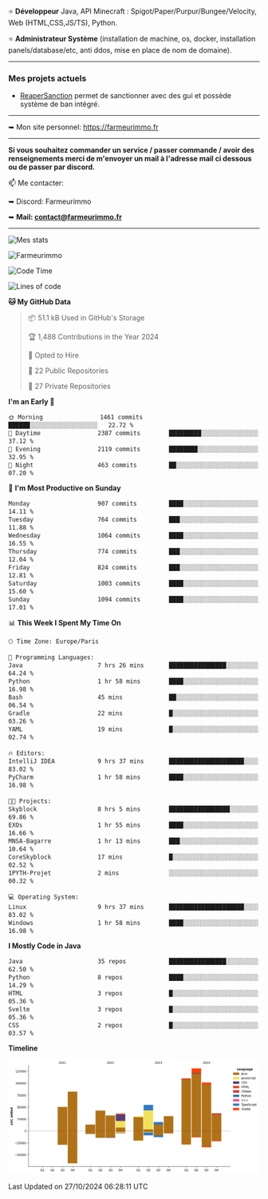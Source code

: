 ⭐ **Développeur** Java, API Minecraft : Spigot/Paper/Purpur/Bungee/Velocity, Web (HTML,CSS,JS/TS), Python.

⭐ **Administrateur Système** (installation de machine, os, docker, installation panels/database/etc, anti ddos, mise en place de nom de domaine).

---

### Mes projets actuels
- [ReaperSanction](https://www.spigotmc.org/resources/reapersanction.89580/) permet de sanctionner avec des gui et possède système de ban intégré.

---

➥ Mon site personnel: https://farmeurimmo.fr

---

**Si vous souhaitez commander un service / passer commande / avoir des renseignements merci de m'envoyer un mail à l'adresse mail ci dessous ou de passer par discord.**

📫 Me contacter:
 
   ➥ Discord: Farmeurimmo
   
   ➥ **Mail: contact@farmeurimmo.fr**

---

![Mes stats](https://github-readme-stats.farmeurimmo.fr/api?username=Farmeurimmo&count_private=true&show_icons=true&theme=radical)

<img src="https://komarev.com/ghpvc/?username=Farmeurimmo" alt="Farmeurimmo" />

<!--START_SECTION:waka-->
![Code Time](http://img.shields.io/badge/Code%20Time-1%2C632%20hrs%2054%20mins-blue)

![Lines of code](https://img.shields.io/badge/From%20Hello%20World%20I%27ve%20Written-772.1%20thousand%20lines%20of%20code-blue)

**🐱 My GitHub Data** 

> 📦 51.1 kB Used in GitHub's Storage 
 > 
> 🏆 1,488 Contributions in the Year 2024
 > 
> 💼 Opted to Hire
 > 
> 📜 22 Public Repositories 
 > 
> 🔑 27 Private Repositories 
 > 
**I'm an Early 🐤** 

```text
🌞 Morning                1461 commits        ██████░░░░░░░░░░░░░░░░░░░   22.72 % 
🌆 Daytime                2387 commits        █████████░░░░░░░░░░░░░░░░   37.12 % 
🌃 Evening                2119 commits        ████████░░░░░░░░░░░░░░░░░   32.95 % 
🌙 Night                  463 commits         ██░░░░░░░░░░░░░░░░░░░░░░░   07.20 % 
```
📅 **I'm Most Productive on Sunday** 

```text
Monday                   907 commits         ████░░░░░░░░░░░░░░░░░░░░░   14.11 % 
Tuesday                  764 commits         ███░░░░░░░░░░░░░░░░░░░░░░   11.88 % 
Wednesday                1064 commits        ████░░░░░░░░░░░░░░░░░░░░░   16.55 % 
Thursday                 774 commits         ███░░░░░░░░░░░░░░░░░░░░░░   12.04 % 
Friday                   824 commits         ███░░░░░░░░░░░░░░░░░░░░░░   12.81 % 
Saturday                 1003 commits        ████░░░░░░░░░░░░░░░░░░░░░   15.60 % 
Sunday                   1094 commits        ████░░░░░░░░░░░░░░░░░░░░░   17.01 % 
```


📊 **This Week I Spent My Time On** 

```text
🕑︎ Time Zone: Europe/Paris

💬 Programming Languages: 
Java                     7 hrs 26 mins       ████████████████░░░░░░░░░   64.24 % 
Python                   1 hr 58 mins        ████░░░░░░░░░░░░░░░░░░░░░   16.98 % 
Bash                     45 mins             ██░░░░░░░░░░░░░░░░░░░░░░░   06.54 % 
Gradle                   22 mins             █░░░░░░░░░░░░░░░░░░░░░░░░   03.26 % 
YAML                     19 mins             █░░░░░░░░░░░░░░░░░░░░░░░░   02.74 % 

🔥 Editors: 
IntelliJ IDEA            9 hrs 37 mins       █████████████████████░░░░   83.02 % 
PyCharm                  1 hr 58 mins        ████░░░░░░░░░░░░░░░░░░░░░   16.98 % 

🐱‍💻 Projects: 
Skyblock                 8 hrs 5 mins        █████████████████░░░░░░░░   69.86 % 
EXOs                     1 hr 55 mins        ████░░░░░░░░░░░░░░░░░░░░░   16.66 % 
MNSA-Bagarre             1 hr 13 mins        ███░░░░░░░░░░░░░░░░░░░░░░   10.64 % 
CoreSkyblock             17 mins             █░░░░░░░░░░░░░░░░░░░░░░░░   02.52 % 
1PYTH-Projet             2 mins              ░░░░░░░░░░░░░░░░░░░░░░░░░   00.32 % 

💻 Operating System: 
Linux                    9 hrs 37 mins       █████████████████████░░░░   83.02 % 
Windows                  1 hr 58 mins        ████░░░░░░░░░░░░░░░░░░░░░   16.98 % 
```

**I Mostly Code in Java** 

```text
Java                     35 repos            ████████████████░░░░░░░░░   62.50 % 
Python                   8 repos             ████░░░░░░░░░░░░░░░░░░░░░   14.29 % 
HTML                     3 repos             █░░░░░░░░░░░░░░░░░░░░░░░░   05.36 % 
Svelte                   3 repos             █░░░░░░░░░░░░░░░░░░░░░░░░   05.36 % 
CSS                      2 repos             █░░░░░░░░░░░░░░░░░░░░░░░░   03.57 % 
```



**Timeline**

![Lines of Code chart](https://raw.githubusercontent.com/Farmeurimmo/Farmeurimmo/main/assets/bar_graph.png)


 Last Updated on 27/10/2024 06:28:11 UTC
<!--END_SECTION:waka-->
